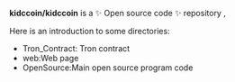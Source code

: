 
**kidccoin/kidccoin** is a ✨ Open source code ✨ repository ,

Here is an introduction to some directories:

- Tron_Contract:  Tron contract
- web:Web page
- OpenSource:Main open source program code

